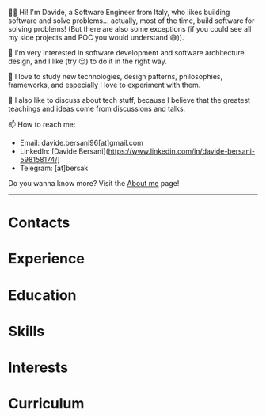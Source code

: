👋🏻 Hi! I'm Davide, a Software Engineer from Italy, who likes building software and solve problems... actually, most of the time, build software for solving problems! (But there are also some exceptions (if you could see all my side projects and POC you would understand 😅)).

🚀 I'm very interested in software development and software architecture design, and I like (try 😏) to do it in the right way.

🔭 I love to study new technologies, design patterns, philosophies, frameworks, and especially I love to experiment with them.

💬 I also like to discuss about tech stuff, because I believe that the greatest teachings and ideas come from discussions and talks.

📫 How to reach me:
- Email: davide.bersani96[at]gmail.com
- LinkedIn: [Davide Bersani](https://www.linkedin.com/in/davide-bersani-598158174/]
- Telegram: [at]bersak

Do you wanna know more? Visit the [About me](https://davidebersani.github.io/about/) page!

----

# Contacts

<a href="mailto:davide.bersani96@gmail.com"><i class="fa fa-envelope"></i></a>
<a href="https://www.linkedin.com/in/davide-bersani-598158174/"><i class="fa fa-linkedin-square"></i></a>
<a href="https://github.com/davidebersani"><i class="fa fa-github-square"></i></a>

# Experience

# Education

# Skills

# Interests

# Curriculum
